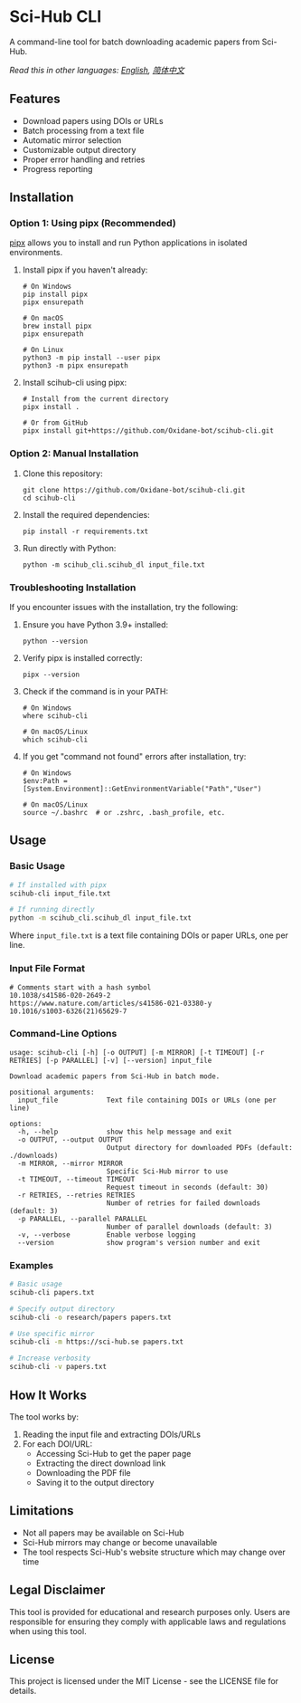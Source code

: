 # Sci-Hub CLI

A command-line tool for batch downloading academic papers from Sci-Hub.

*Read this in other languages: [English](README.md), [简体中文](README.zh-CN.md)*

## Features

- Download papers using DOIs or URLs
- Batch processing from a text file
- Automatic mirror selection
- Customizable output directory
- Proper error handling and retries
- Progress reporting

## Installation

### Option 1: Using pipx (Recommended)

[pipx](https://pypa.github.io/pipx/) allows you to install and run Python applications in isolated environments.

1. Install pipx if you haven't already:
   ```
   # On Windows
   pip install pipx
   pipx ensurepath
   
   # On macOS
   brew install pipx
   pipx ensurepath
   
   # On Linux
   python3 -m pip install --user pipx
   python3 -m pipx ensurepath
   ```

2. Install scihub-cli using pipx:
   ```
   # Install from the current directory
   pipx install .
   
   # Or from GitHub
   pipx install git+https://github.com/Oxidane-bot/scihub-cli.git
   ```

### Option 2: Manual Installation

1. Clone this repository:
   ```
   git clone https://github.com/Oxidane-bot/scihub-cli.git
   cd scihub-cli
   ```

2. Install the required dependencies:
   ```
   pip install -r requirements.txt
   ```

3. Run directly with Python:
   ```
   python -m scihub_cli.scihub_dl input_file.txt
   ```

### Troubleshooting Installation

If you encounter issues with the installation, try the following:

1. Ensure you have Python 3.9+ installed:
   ```
   python --version
   ```

2. Verify pipx is installed correctly:
   ```
   pipx --version
   ```

3. Check if the command is in your PATH:
   ```
   # On Windows
   where scihub-cli
   
   # On macOS/Linux
   which scihub-cli
   ```

4. If you get "command not found" errors after installation, try:
   ```
   # On Windows
   $env:Path = [System.Environment]::GetEnvironmentVariable("Path","User")
   
   # On macOS/Linux
   source ~/.bashrc  # or .zshrc, .bash_profile, etc.
   ```

## Usage

### Basic Usage

```bash
# If installed with pipx
scihub-cli input_file.txt

# If running directly
python -m scihub_cli.scihub_dl input_file.txt
```

Where `input_file.txt` is a text file containing DOIs or paper URLs, one per line.

### Input File Format

```
# Comments start with a hash symbol
10.1038/s41586-020-2649-2
https://www.nature.com/articles/s41586-021-03380-y
10.1016/s1003-6326(21)65629-7
```

### Command-Line Options

```
usage: scihub-cli [-h] [-o OUTPUT] [-m MIRROR] [-t TIMEOUT] [-r RETRIES] [-p PARALLEL] [-v] [--version] input_file

Download academic papers from Sci-Hub in batch mode.

positional arguments:
  input_file            Text file containing DOIs or URLs (one per line)

options:
  -h, --help            show this help message and exit
  -o OUTPUT, --output OUTPUT
                        Output directory for downloaded PDFs (default: ./downloads)
  -m MIRROR, --mirror MIRROR
                        Specific Sci-Hub mirror to use
  -t TIMEOUT, --timeout TIMEOUT
                        Request timeout in seconds (default: 30)
  -r RETRIES, --retries RETRIES
                        Number of retries for failed downloads (default: 3)
  -p PARALLEL, --parallel PARALLEL
                        Number of parallel downloads (default: 3)
  -v, --verbose         Enable verbose logging
  --version             show program's version number and exit
```

### Examples

```bash
# Basic usage
scihub-cli papers.txt

# Specify output directory
scihub-cli -o research/papers papers.txt

# Use specific mirror
scihub-cli -m https://sci-hub.se papers.txt

# Increase verbosity
scihub-cli -v papers.txt
```

## How It Works

The tool works by:

1. Reading the input file and extracting DOIs/URLs
2. For each DOI/URL:
   - Accessing Sci-Hub to get the paper page
   - Extracting the direct download link
   - Downloading the PDF file
   - Saving it to the output directory

## Limitations

- Not all papers may be available on Sci-Hub
- Sci-Hub mirrors may change or become unavailable
- The tool respects Sci-Hub's website structure which may change over time

## Legal Disclaimer

This tool is provided for educational and research purposes only. Users are responsible for ensuring they comply with applicable laws and regulations when using this tool.

## License

This project is licensed under the MIT License - see the LICENSE file for details. 